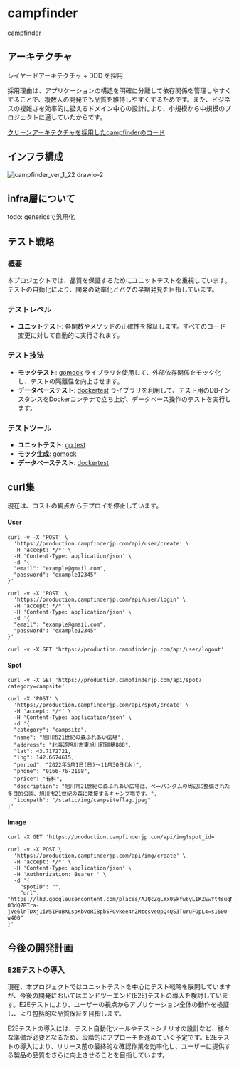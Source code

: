 # campfinder
campfinder

## アーキテクチャ
レイヤードアーキテクチャ + DDD を採用

採用理由は、アプリケーションの構造を明確に分離して依存関係を管理しやすくすることで、複数人の開発でも品質を維持しやすくするためです。また、ビジネスの複雑さを効率的に扱えるドメイン中心の設計により、小規模から中規模のプロジェクトに適していたからです。

[クリーンアーキテクチャを採用したcampfinderのコード](https://github.com/tusmasoma/clean-architecture-campfinder/tree/main)

## インフラ構成
![campfinder_ver_1_22 drawio-2](https://github.com/tusmasoma/campfinder/assets/104899572/073b3d49-8c7c-4b9f-9227-e4a6a99dee39)

## infra層について
todo: genericsで汎用化

## テスト戦略
### 概要
本プロジェクトでは、品質を保証するためにユニットテストを重視しています。テストの自動化により、開発の効率化とバグの早期発見を目指しています。

### テストレベル
- **ユニットテスト**: 各関数やメソッドの正確性を検証します。すべてのコード変更に対して自動的に実行されます。

### テスト技法
- **モックテスト**: [gomock](https://github.com/golang/mock) ライブラリを使用して、外部依存関係をモック化し、テストの隔離性を向上させます。
- **データベーステスト**: [dockertest](https://github.com/ory/dockertest) ライブラリを利用して、テスト用のDBインスタンスをDockerコンテナで立ち上げ、データベース操作のテストを実行します。

### テストツール
- **ユニットテスト**: [go test](https://golang.org/pkg/testing/)
- **モック生成**: [gomock](https://github.com/golang/mock)
- **データベーステスト**: [dockertest](https://github.com/ory/dockertest)



## curl集
現在は、コストの観点からデプロイを停止しています。

#### User
```
curl -v -X 'POST' \
  'https://production.campfinderjp.com/api/user/create' \
  -H 'accept: */*' \
  -H 'Content-Type: application/json' \
  -d '{
  "email": "example@gmail.com",
  "password": "example12345"
}'
```

```
curl -v -X 'POST' \
  'https://production.campfinderjp.com/api/user/login' \
  -H 'accept: */*' \
  -H 'Content-Type: application/json' \
  -d '{
  "email": "example@gmail.com",
  "password": "example12345"
}'
```

```
curl -v -X GET 'https://production.campfinderjp.com/api/user/logout'
```

#### Spot
```
curl -v -X GET 'https://production.campfinderjp.com/api/spot?category=campsite'         
```

```
curl -X 'POST' \
  'https://production.campfinderjp.com/api/spot/create' \
  -H 'accept: */*' \
  -H 'Content-Type: application/json' \
  -d '{
  "category": "campsite",
  "name": "旭川市21世紀の森ふれあい広場",
  "address": "北海道旭川市東旭川町瑞穂888",
  "lat": 43.7172721,
  "lng": 142.6674615,
  "period": "2022年5月1日(日)～11月30日(水)",
  "phone": "0166-76-2108",
  "price": "有料",
  "description": "旭川市21世紀の森ふれあい広場は、ペーパンダムの周辺に整備された多目的公園、旭川市21世紀の森に隣接するキャンプ場です。",
  "iconpath": "/static/img/campsiteflag.jpeg"
}'
```

#### Image
```
curl -X GET 'https://production.campfinderjp.com/api/img?spot_id='
```

```
curl -v -X POST \  
  'https://production.campfinderjp.com/api/img/create' \
  -H 'accept: */*' \
  -H 'Content-Type: application/json' \
  -H 'Authorization: Bearer ' \
  -d '{
    "spotID": "",
    "url": "https://lh3.googleusercontent.com/places/AJQcZqLYx0Skfw6yLIKZEwYt4sugN-O3dQ7RTra-jVe6lnTDXj1iW5IPuBXLspKbvoRI8pb5PGvkee4nZMtcsveQpQ4QS3TuruFOpL4=s1600-w400"
}'
```

## 今後の開発計画

### E2Eテストの導入
現在、本プロジェクトではユニットテストを中心にテスト戦略を展開していますが、今後の開発においてはエンドツーエンド(E2E)テストの導入を検討しています。E2Eテストにより、ユーザーの視点からアプリケーション全体の動作を検証し、より包括的な品質保証を目指します。

E2Eテストの導入には、テスト自動化ツールやテストシナリオの設計など、様々な準備が必要となるため、段階的にアプローチを進めていく予定です。E2Eテストの導入により、リリース前の最終的な確認作業を効率化し、ユーザーに提供する製品の品質をさらに向上させることを目指しています。

